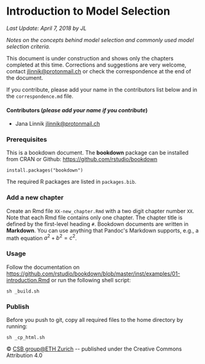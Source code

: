# Introduction to Model Selection
_Last Update: April 7, 2018 by JL_

_Notes on the concepts behind model selection and commonly used model selection criteria._

This document is under construction and shows only the chapters completed at this time. Corrections and suggestions are very welcome, contact <a href="mailto:jlinnik@protonmail.ch">jlinnik@protonmail.ch</a> or check the correspondence at the end of the document.

If you contribute, please add your name in the contributors list below and in the `correspondence.md` file.

#### Contributors (_please add your name if you contribute_)
* Jana Linnik <a href="mailto:jlinnik@protonmail.ch">jlinnik@protonmail.ch</a>

### Prerequisites
This is a bookdown document. The __bookdown__ package can be installed from CRAN or Github: <a href="https://github.com/rstudio/bookdown">https://github.com/rstudio/bookdown</a>
```
install.packages("bookdown")
```
The required R packages are listed in `packages.bib`.

### Add a new chapter
Create an Rmd file `XX-new_chapter.Rmd` with a two digit chapter number `XX`.
Note that each Rmd file contains only one chapter. The chapter title is defined by the first-level heading `#`.
Bookdown documents are written in __Markdown__. You can use anything that Pandoc's Markdown supports, e.g., a math equation $a^2 + b^2 = c^2$.

### Usage
Follow the documentation on <a href="https://github.com/rstudio/bookdown/blob/master/inst/examples/01-introduction.Rmd">https://github.com/rstudio/bookdown/blob/master/inst/examples/01-introduction.Rmd</a> or run the following shell script:
```
sh _build.sh
```
### Publish
Before you push to git, copy all required files to the home directory by running:
```
sh _cp_html.sh
```

&copy; <a href=http://www.csb.ethz.ch/>CSB group@ETH Zurich</a> -- published under the Creative Commons Attribution 4.0
